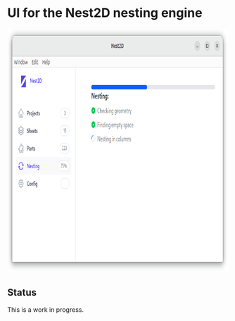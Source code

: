 # UI for the Nest2D nesting engine



<img src="nest2d.png?raw=true" width="895" height="555" title="Nest2D UI screen" alt="Nest2D UI"/>

## Status

This is a work in progress.